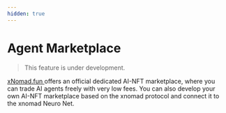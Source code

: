 ```yaml
---
hidden: true
---
```


# Agent Marketplace

> This feature is under development.

[xNomad.fun ](../xnomad.fun.md)offers an official dedicated AI-NFT marketplace, where you can trade AI agents freely with very low fees. You can also develop your own AI-NFT marketplace based on the xnomad protocol and connect it to the xnomad Neuro Net.
